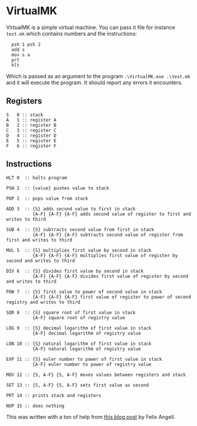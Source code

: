 # VirtualMK

VirtualMK is a simple virtual machine. You can pass it file for instance ```test.mk``` which contains numbers and the instructions:
```
  psh 1 psh 2
  add s
  mov s a
  prt
  hlt
```
Which is passed as an argument to the program ```.\VirtualMK.exe .\test.mk``` and it will execute the program. It should report any errors it encounters.

## Registers
```
S	0 :: stack
A	1 :: register A
B	2 :: register B
C	3 :: register C
D	4 :: register D
E	5 :: register E
F	6 :: register F
```

## Instructions
```
HLT	0  :: halts program
	
PSH	1  :: {value} pushes value to stack
	
POP	2  :: pops value from stack
	
ADD	3  :: {S} adds second value to first in stack
	      {A-F} {A-F} {A-F} adds second value of register to first and writes to third
	
SUB	4  :: {S} subtracts second value from first in stack
	      {A-F} {A-F} {A-F} subtracts second value of register from first and writes to third
	
MUL	5  :: {S} multiplies first value by second in stack
	      {A-F} {A-F} {A-F} multiplies first value of register by second and writes to third
	
DIV	6  :: {S} divides first value by second in stack
	      {A-F} {A-F} {A-F} divides first value of register by second and writes to third
	      
POW	7  :: {S} first value to power of second value in stack
	      {A-F} {A-F} {A-F} first value of register to power of second registry and writes to third
	
SQR	8  :: {S} square root of first value in stack
	      {A-F} square root of registry value 
	
LOG	9  :: {S} decimal logarithm of first value in stack
	      {A-F} decimal logarithm of registry value
	
LON	10 :: {S} natural logarithm of first value in stack
	      {A-F} natural logarithm of registry value 
	
EXP	11 :: {S} euler number to power of first value in stack
	      {A-F} euler number to power of registry value
	
MOV	12 :: {S, A-F} {S, A-F} moves values between registers and stack
	
SET	13 :: {S, A-F} {S, A-F} sets first value as second
	
PRT	14 :: prints stack and registers
	
NOP	15 :: does nothing
```

This was written with a ton of help from [this blog post](https://felixangell.com/blogs/virtual-machine-in-c) by Felix Angell.